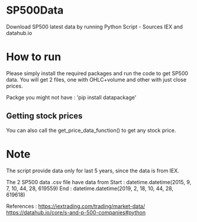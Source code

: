 # SP500Data
Download SP500 latest data by running Python Script - Sources IEX and datahub.io

# How to run
Please simply install the required packages and run the code to get SP500 data. You will get 2 files, one with OHLC+volume and other with just close prices.

Packge you might not have : 'pip install datapackage'

## Getting stock prices
You can also call the get_price_data_function() to get any stock price.

# Note
The script provide data only for last 5 years, since the data is from IEX.

The 2 SP500 data .csv file have data from 
Start : datetime.datetime(2015, 9, 7, 10, 44, 28, 619559) 
End : datetime.datetime(2019, 2, 18, 10, 44, 28, 619618)

References : 
https://iextrading.com/trading/market-data/
https://datahub.io/core/s-and-p-500-companies#python

